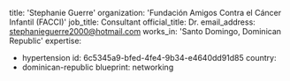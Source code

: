 title: 'Stephanie Guerre'
organization: 'Fundación Amigos Contra el Cáncer Infantil (FACCI)'
job_title: Consultant
official_title: Dr.
email_address: stephanieguerre2000@hotmail.com
works_in: 'Santo Domingo, Dominican Republic'
expertise:
  - hypertension
id: 6c5345a9-bfed-4fe4-9b34-e4640dd91d85
country:
  - dominican-republic
blueprint: networking
